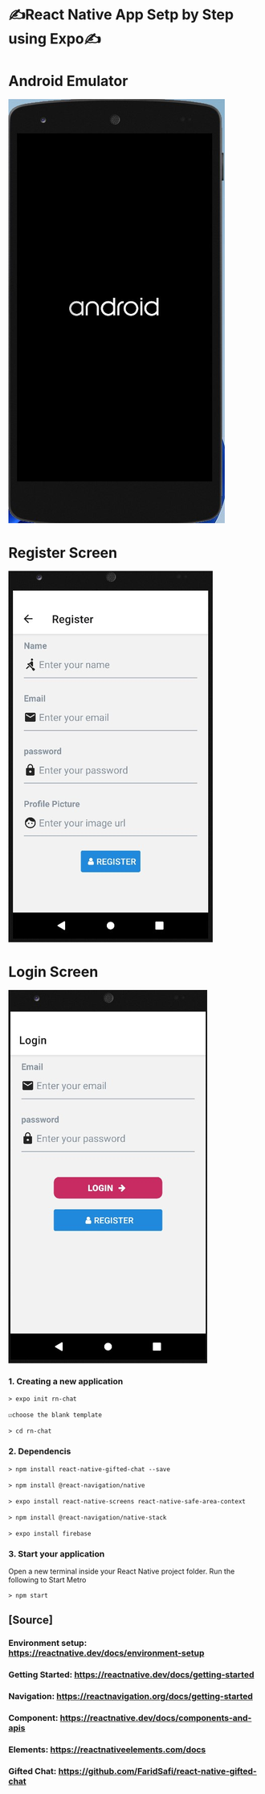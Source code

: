 # ✍️React Native App Setp by Step using Expo✍️

# Android Emulator

![](assets/images/android.jpg)

# Register Screen

![](assets/images/register.jpg)

# Login Screen

![](assets/images/login.jpg)



### 1. Creating a new application
```
> expo init rn-chat

☑️choose the blank template

> cd rn-chat

````
### 2. Dependencis

````
> npm install react-native-gifted-chat --save

> npm install @react-navigation/native

> expo install react-native-screens react-native-safe-area-context

> npm install @react-navigation/native-stack

> expo install firebase

````

### 3. Start your application

 Open a new terminal inside your React Native project folder. Run the following to Start Metro

````
> npm start
````

## [Source]

### Environment setup: https://reactnative.dev/docs/environment-setup

### Getting Started: https://reactnative.dev/docs/getting-started

### Navigation: https://reactnavigation.org/docs/getting-started

### Component: https://reactnative.dev/docs/components-and-apis

### Elements: https://reactnativeelements.com/docs

### Gifted Chat: https://github.com/FaridSafi/react-native-gifted-chat
